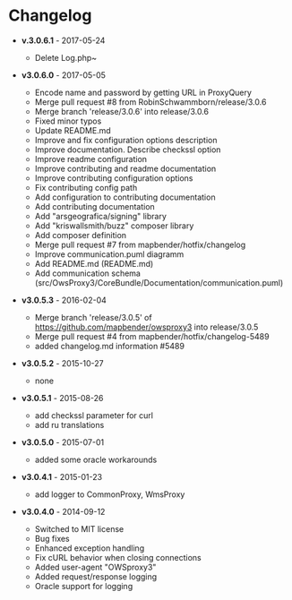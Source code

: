 # Changelog

* **v.3.0.6.1** - 2017-05-24
    - Delete Log.php~

* **v3.0.6.0** - 2017-05-05
    - Encode name and password by getting URL in ProxyQuery
    - Merge pull request #8 from RobinSchwammborn/release/3.0.6
    - Merge branch 'release/3.0.6' into release/3.0.6
    - Fixed minor typos
    - Update README.md
    - Improve and fix configuration options description
    - Improve documentation. Describe checkssl option
    - Improve readme configuration
    - Improve contributing and readme documentation
    - Improve contributing configuration options
    - Fix contributing config path
    - Add configuration to contributing documentation
    - Add contributing documentation
    - Add "arsgeografica/signing" library
    - Add "kriswallsmith/buzz" composer library
    - Add composer definition
    - Merge pull request #7 from mapbender/hotfix/changelog
    - Improve communication.puml diagramm
    - Add README.md (README.md)
    - Add communication schema (src/OwsProxy3/CoreBundle/Documentation/communication.puml)

* **v3.0.5.3** - 2016-02-04
    - Merge branch 'release/3.0.5' of https://github.com/mapbender/owsproxy3 into release/3.0.5
    - Merge pull request #4 from mapbender/hotfix/changelog-5489
    - added changelog.md information #5489

* **v3.0.5.2** - 2015-10-27
    - none

* **v3.0.5.1** - 2015-08-26
    -  add checkssl parameter for curl
    -  add ru translations

* **v3.0.5.0** - 2015-07-01
    -  added some oracle workarounds

* **v3.0.4.1** - 2015-01-23
    - add logger to CommonProxy, WmsProxy

* **v3.0.4.0** - 2014-09-12
    - Switched to MIT license
    - Bug fixes
    - Enhanced exception handling
    - Fix cURL behavior when closing connections
    - Added user-agent "OWSproxy3"
    - Added request/response logging
    - Oracle support for logging
